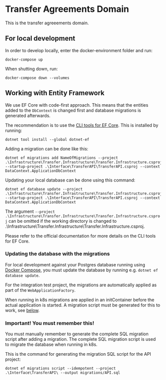 # Transfer Agreements Domain
This is the transfer agreeements domain.

## For local development<a id="docker-compose"></a>

In order to develop locally, enter the docker-environment folder and run:

```shell
docker-compose up
```

When shutting down, run:

```shell
docker-compose down --volumes
```

## Working with Entity Framework

We use EF Core with code-first approach. This means that the entities added to the `DbContext` is changed first and database migrations is generated afterwards.

The recommendation is to use the [CLI tools for EF Core](https://learn.microsoft.com/en-us/ef/core/cli/dotnet). This is installed by running:

```shell
dotnet tool install --global dotnet-ef
```

Adding a migration can be done like this:

```shell
dotnet ef migrations add NameOfMigrations --project .\Infrastructure\Transfer.Infrastructure\Transfer.Infrastructure.csproj --startup-project .\Interface\TransferAPI\TransferAPI.csproj --context DataContext.ApplicationDbContext
```

Updating your local database can be done using this command:

```shell
dotnet ef database update --project .\Infrastructure\Transfer.Infrastructure\Transfer.Infrastructure.csproj --startup-project .\Interface\TransferAPI\TransferAPI.csproj --context DataContext.ApplicationDbContext
```

The argument `--project .\Infrastructure\Transfer.Infrastructure\Transfer.Infrastructure.csproj` can be omitted if the working directory is changed to .\Infrastructure\Transfer.Infrastructure\Transfer.Infrastructure.csproj.

Please refer to the official documentation for more details on the CLI tools for EF Core.

### Updating the database with the migrations

For local development against your Postgres database running using [Docker Compose](#docker-compose), you must update the database by running e.g. `dotnet ef database update`.

For the integration test project, the migrations are automatically applied as part of the `WebApplicationFactory`.

When running in k8s migrations are applied in an initContainer before the actual application is started. A migration script must be generated for this to work, see [below](#important).

### Important! You must remember this!<a id="important"></a>

You must manually remember to generate the complete SQL migration script after adding a migration. The complete SQL migration script is used to migrate the database when running in k8s.

This is the command for generating the migration SQL script for the API project:

```shell
dotnet ef migrations script --idempotent --project .\Interface\TransferAPI\ --output migrations/API.sql
```
